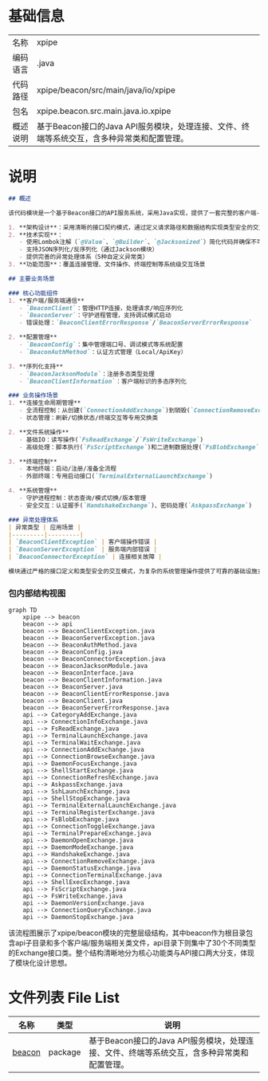 # 基础信息

|      |      |
|------|------|
| 名称 | xpipe |
| 编码语言 | .java |
| 代码路径 | xpipe/beacon/src/main/java/io/xpipe |
| 包名 | xpipe.beacon.src.main.java.io.xpipe |
| 概述说明 | 基于Beacon接口的Java API服务模块，处理连接、文件、终端等系统交互，含多种异常类和配置管理。 |

# 说明

```markdown
## 概述

该代码模块是一个基于Beacon接口的API服务系统，采用Java实现，提供了一套完整的客户端-服务端交互框架。模块核心围绕`BeaconInterface`接口构建，包含多个实现类分别处理不同类型的业务操作。主要特点包括：

1. **架构设计**：采用清晰的接口契约模式，通过定义请求路径和数据结构实现类型安全的交互
2. **技术实现**：
   - 使用Lombok注解（`@Value`、`@Builder`、`@Jacksonized`）简化代码并确保不可变性
   - 支持JSON序列化/反序列化（通过Jackson模块）
   - 提供完善的异常处理体系（5种自定义异常类）
3. **功能范围**：覆盖连接管理、文件操作、终端控制等系统级交互场景

## 主要业务场景

### 核心功能组件
1. **客户端/服务端通信**
   - `BeaconClient`：管理HTTP连接，处理请求/响应序列化
   - `BeaconServer`：守护进程管理，支持调试模式启动
   - 错误处理：`BeaconClientErrorResponse`/`BeaconServerErrorResponse`

2. **配置管理**
   - `BeaconConfig`：集中管理端口号、调试模式等系统配置
   - `BeaconAuthMethod`：认证方式管理（Local/ApiKey）

3. **序列化支持**
   - `BeaconJacksonModule`：注册多态类型处理
   - `BeaconClientInformation`：客户端标识的多态序列化

### 业务操作场景
1. **连接生命周期管理**
   - 全流程控制：从创建(`ConnectionAddExchange`)到销毁(`ConnectionRemoveExchange`)
   - 状态管理：刷新/切换状态/终端交互等专用交换类

2. **文件系统操作**
   - 基础IO：读写操作(`FsReadExchange`/`FsWriteExchange`)
   - 高级处理：脚本执行(`FsScriptExchange`)和二进制数据处理(`FsBlobExchange`)

3. **终端控制**
   - 本地终端：启动/注册/准备全流程
   - 外部终端：专用启动接口(`TerminalExternalLaunchExchange`)

4. **系统管理**
   - 守护进程控制：状态查询/模式切换/版本管理
   - 安全交互：认证握手(`HandshakeExchange`)、密码处理(`AskpassExchange`)

### 异常处理体系
| 异常类型 | 应用场景 |
|---------|---------|
| `BeaconClientException` | 客户端操作错误 |
| `BeaconServerException` | 服务端内部错误 |
| `BeaconConnectorException` | 连接相关故障 |

模块通过严格的接口定义和类型安全的交互模式，为复杂的系统管理操作提供了可靠的基础设施支持。
```


### 包内部结构视图

```mermaid
graph TD
    xpipe --> beacon
    beacon --> api
    beacon --> BeaconClientException.java
    beacon --> BeaconServerException.java
    beacon --> BeaconAuthMethod.java
    beacon --> BeaconConfig.java
    beacon --> BeaconConnectorException.java
    beacon --> BeaconJacksonModule.java
    beacon --> BeaconInterface.java
    beacon --> BeaconClientInformation.java
    beacon --> BeaconServer.java
    beacon --> BeaconClientErrorResponse.java
    beacon --> BeaconClient.java
    beacon --> BeaconServerErrorResponse.java
    api --> CategoryAddExchange.java
    api --> ConnectionInfoExchange.java
    api --> FsReadExchange.java
    api --> TerminalLaunchExchange.java
    api --> TerminalWaitExchange.java
    api --> ConnectionAddExchange.java
    api --> ConnectionBrowseExchange.java
    api --> DaemonFocusExchange.java
    api --> ShellStartExchange.java
    api --> ConnectionRefreshExchange.java
    api --> AskpassExchange.java
    api --> SshLaunchExchange.java
    api --> ShellStopExchange.java
    api --> TerminalExternalLaunchExchange.java
    api --> TerminalRegisterExchange.java
    api --> FsBlobExchange.java
    api --> ConnectionToggleExchange.java
    api --> TerminalPrepareExchange.java
    api --> DaemonOpenExchange.java
    api --> DaemonModeExchange.java
    api --> HandshakeExchange.java
    api --> ConnectionRemoveExchange.java
    api --> DaemonStatusExchange.java
    api --> ConnectionTerminalExchange.java
    api --> ShellExecExchange.java
    api --> FsScriptExchange.java
    api --> FsWriteExchange.java
    api --> DaemonVersionExchange.java
    api --> ConnectionQueryExchange.java
    api --> DaemonStopExchange.java
```

该流程图展示了xpipe/beacon模块的完整层级结构，其中beacon作为根目录包含api子目录和多个客户端/服务端相关类文件，api目录下则集中了30个不同类型的Exchange接口类。整个结构清晰地分为核心功能类与API接口两大分支，体现了模块化设计思想。

# 文件列表 File List

| 名称   | 类型  | 说明 |
|-------|------|-------------|
| [beacon](beacon/_module.md) | package | 基于Beacon接口的Java API服务模块，处理连接、文件、终端等系统交互，含多种异常类和配置管理。 |


